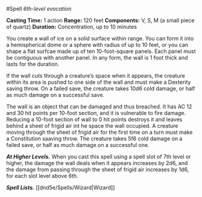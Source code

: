 #Spell
*6th-level evocation*

**Casting Time:** 1 action
**Range:** 120 feet
**Components:** V, S, M (a small piece of quartz)
**Duration:** Concentration, up to 10 minutes

You create a wall of ice on a solid surface within range. You can form it into a hemispherical dome or a sphere with radius of up to 10 feet, or you can shape a flat surfcae made up of ten 10-foot-square panels. Each panel must be contiguous with another panel. In any form, the wall is 1 foot thick and lasts for the duration.

If the wall cuts through a creature’s space when it appears, the creature within its area is pushed to one side of the wall and must make a Dexterity saving throw. On a failed save, the creature takes 10d6 cold damage, or half as much damage on a successful save.

The wall is an object that can be damaged and thus breached. It has AC 12 and 30 hit points per 10-foot section, and it is vulnerable to fire damage. Reducing a 10-foot section of wall to 0 hit points destroys it and leaves behind a sheet of frigid air int he space the wall occupied. A creature moving through the sheet of frigid air for the first time on a turn must make a Constitution saaving throw. The creature takes 5f6 cold damage on a failed save, or half as much damage on a successful one.

***At Higher Levels.*** When you cast this spell using a spell slot of 7th level or higher, the damage the wall deals when it appears increases by 2d6, and the damage from passing through the sheet of frigid air increases by 1d6, for each slot level above 6th.

***Spell Lists.*** [[dnd5e/Spells/Wizard\|Wizard]]